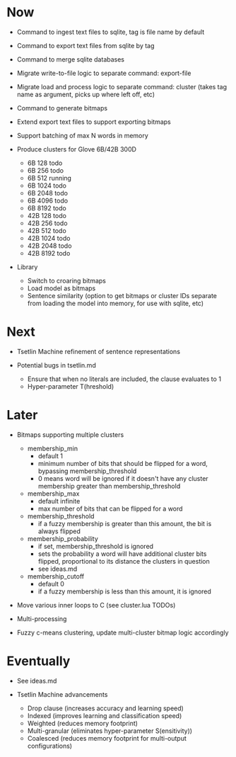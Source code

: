 # Now

- Command to ingest text files to sqlite, tag is file name by default
- Command to export text files from sqlite by tag
- Command to merge sqlite databases
- Migrate write-to-file logic to separate command: export-file
- Migrate load and process logic to separate command: cluster (takes tag name
  as argument, picks up where left off, etc)
- Command to generate bitmaps
- Extend export text files to support exporting bitmaps
- Support batching of max N words in memory

- Produce clusters for Glove 6B/42B 300D
    - 6B   128   todo
    - 6B   256   todo
    - 6B   512   running
    - 6B   1024  todo
    - 6B   2048  todo
    - 6B   4096  todo
    - 6B   8192  todo
    - 42B  128   todo
    - 42B  256   todo
    - 42B  512   todo
    - 42B  1024  todo
    - 42B  2048  todo
    - 42B  8192  todo

- Library
    - Switch to croaring bitmaps
    - Load model as bitmaps
    - Sentence similarity (option to get bitmaps or cluster IDs separate from
      loading the model into memory, for use with sqlite, etc)

# Next

- Tsetlin Machine refinement of sentence representations

- Potential bugs in tsetlin.md
  - Ensure that when no literals are included, the clause evaluates to 1
  - Hyper-parameter T(hreshold)

# Later

- Bitmaps supporting multiple clusters
    - membership_min
        - default 1
        - minimum number of bits that should be flipped for a word, bypassing
          membership_threshold
        - 0 means word will be ignored if it doesn't have any cluster membership
          greater than membership_threshold
    - membership_max
        - default infinite
        - max number of bits that can be flipped for a word
    - membership_threshold
        - if a fuzzy membership is greater than this amount, the bit is always
          flipped
    - membership_probability
        - if set, membership_threshold is ignored
        - sets the probability a word will have additional cluster bits flipped,
          proportional to its distance the clusters in question
        - see ideas.md
    - membership_cutoff
        - default 0
        - if a fuzzy membership is less than this amount, it is ignored

- Move various inner loops to C (see cluster.lua TODOs)
- Multi-processing

- Fuzzy c-means clustering, update multi-cluster bitmap logic accordingly

# Eventually

- See ideas.md

- Tsetlin Machine advancements
  - Drop clause (increases accuracy and learning speed)
  - Indexed (improves learning and classification speed)
  - Weighted (reduces memory footprint)
  - Multi-granular (eliminates hyper-parameter S(ensitivity))
  - Coalesced (reduces memory footprint for multi-output configurations)
